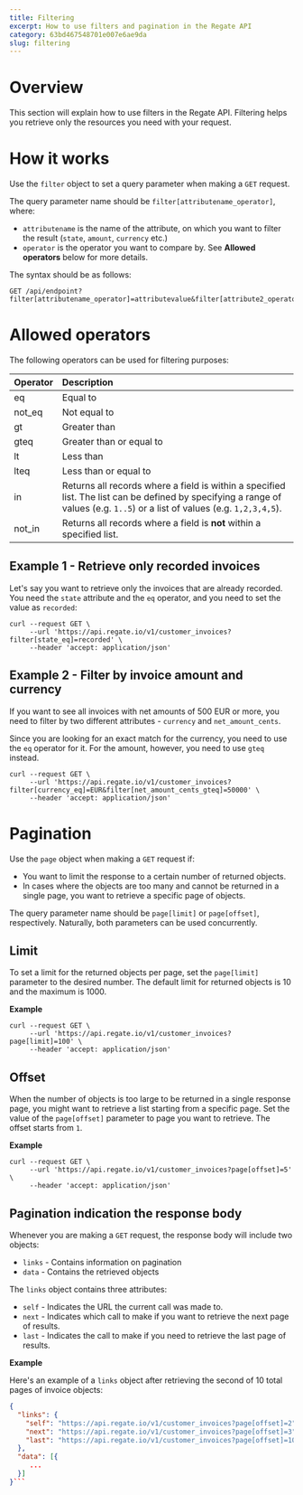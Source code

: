 ```yaml
---
title: Filtering
excerpt: How to use filters and pagination in the Regate API
category: 63bd467548701e007e6ae9da
slug: filtering
---
```


# Overview

This section will explain how to use filters in the Regate API. Filtering helps you retrieve only the resources you need with your request.

# How it works

Use the `filter` object to set a query parameter when making a `GET` request. 

The query parameter name should be `filter[attributename_operator]`, where:

- `attributename` is the name of the attribute, on which you want to filter the result (`state`, `amount`, `currency` etc.)
- `operator` is the operator you want to compare by. See **Allowed operators** below for more details.

The syntax should be as follows:

```shell
GET /api/endpoint?filter[attributename_operator]=attributevalue&filter[attribute2_operator2]=attribute2value
```

# Allowed operators

The following operators can be used for filtering purposes:

| Operator | Description                                                                                                                                                                 |
| :------- | :-------------------------------------------------------------------------------------------------------------------------------------------------------------------------- |
| eq       | Equal to                                                                                                                                                                    |
| not_eq   | Not equal to                                                                                                                                                                |
| gt       | Greater than                                                                                                                                                                |
| gteq     | Greater than or equal to                                                                                                                                                    |
| lt       | Less than                                                                                                                                                                   |
| lteq     | Less than or equal to                                                                                                                                                       |
| in       | Returns all records where a field is within a specified list. The list can be defined by specifying a range of values (e.g. `1..5`) or a list of values (e.g. `1,2,3,4,5`). |
| not_in   | Returns all records where a field is **not** within a specified list.                                                                                                       |

## Example 1 - Retrieve only recorded invoices

Let's say you want to retrieve only the invoices that are already recorded. You need the `state` attribute and the `eq` operator, and you need to set the value as `recorded`:

```shell
curl --request GET \
     --url 'https://api.regate.io/v1/customer_invoices?filter[state_eq]=recorded' \
     --header 'accept: application/json'
```

## Example 2 - Filter by invoice amount and currency

If you want to see all invoices with net amounts of 500 EUR or more, you need to filter by two different attributes - `currency` and `net_amount_cents`. 

Since you are looking for an exact match for the currency, you need to use the `eq` operator for it. For the amount, however, you need to use `gteq` instead.

```shell
curl --request GET \
     --url 'https://api.regate.io/v1/customer_invoices?filter[currency_eq]=EUR&filter[net_amount_cents_gteq]=50000' \
     --header 'accept: application/json'
```

# Pagination

Use the `page` object when making a `GET` request if:
- You want to limit the response to a certain number of returned objects.
- In cases where the objects are too many and cannot be returned in a single page, you want to retrieve a specific page of objects.

The query parameter name should be `page[limit]` or `page[offset]`, respectively. Naturally, both parameters can be used concurrently.

## Limit

To set a limit for the returned objects per page, set the `page[limit]` parameter to the desired number. The default limit for returned objects is 10 and the maximum is 1000.

**Example**

```shell
curl --request GET \
     --url 'https://api.regate.io/v1/customer_invoices?page[limit]=100' \
     --header 'accept: application/json'
```

## Offset

When the number of objects is too large to be returned in a single response page, you might want to retrieve a list starting from a specific page. Set the value of the `page[offset]` parameter to page you want to retrieve. The offset starts from `1`.

**Example**

```shell
curl --request GET \
     --url 'https://api.regate.io/v1/customer_invoices?page[offset]=5' \
     --header 'accept: application/json'
```

## Pagination indication the response body

Whenever you are making a `GET` request, the response body will include two objects:

- `links` - Contains information on pagination
- `data` - Contains the retrieved objects

The `links` object contains three attributes:

- `self` - Indicates the URL the current call was made to.
- `next` - Indicates which call to make if you want to retrieve the next page of results.
- `last` - Indicates the call to make if you need to retrieve the last page of results.

**Example**

Here's an example of a `links` object after retrieving the second of 10 total pages of invoice objects:

```json
{
  "links": {
    "self": "https://api.regate.io/v1/customer_invoices?page[offset]=2",
    "next": "https://api.regate.io/v1/customer_invoices?page[offset]=3",
    "last": "https://api.regate.io/v1/customer_invoices?page[offset]=10"
  },
  "data": [{
     ...
  }]
}```
